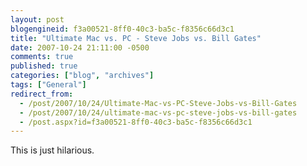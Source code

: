 ```yaml
---
layout: post
blogengineid: f3a00521-8ff0-40c3-ba5c-f8356c66d3c1
title: "Ultimate Mac vs. PC - Steve Jobs vs. Bill Gates"
date: 2007-10-24 21:11:00 -0500
comments: true
published: true
categories: ["blog", "archives"]
tags: ["General"]
redirect_from: 
  - /post/2007/10/24/Ultimate-Mac-vs-PC-Steve-Jobs-vs-Bill-Gates
  - /post/2007/10/24/ultimate-mac-vs-pc-steve-jobs-vs-bill-gates
  - /post.aspx?id=f3a00521-8ff0-40c3-ba5c-f8356c66d3c1
---
```

<!-- more -->

This is just hilarious.
<OBJECT height=355 width=425><PARAM NAME="movie" VALUE="http://www.youtube.com/v/qHO8l-Bd1O4&amp;rel=1"><PARAM NAME="wmode" VALUE="transparent">
<embed src="http://www.youtube.com/v/qHO8l-Bd1O4&rel=1" type="application/x-shockwave-flash" wmode="transparent" width="425" height="355"></embed></OBJECT>
